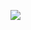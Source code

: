 [![](https://data.jsdelivr.com/v1/package/gh/zengzhixing/cdn3/badge)](https://www.jsdelivr.com/package/gh/zengzhixing/cdn3)
